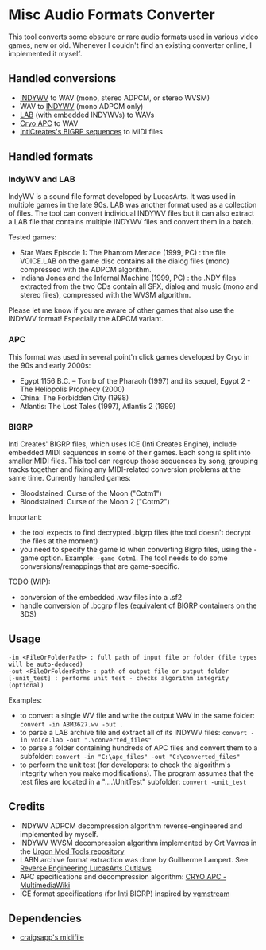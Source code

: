 # Misc Audio Formats Converter

This tool converts some obscure or rare audio formats used in various video games, new or old. Whenever I couldn't find an existing converter online, I implemented it myself.

## Handled conversions
- [INDYWV](#indywv-and-lab) to WAV (mono, stereo ADPCM, or stereo WVSM)
- WAV to [INDYWV](#indywv-and-lab) (mono ADPCM only)
- [LAB](#indywv-and-lab) (with embedded INDYWVs) to WAVs
- [Cryo APC](#apc) to WAV
- [IntiCreates's BIGRP sequences](#bigrp) to MIDI files


## Handled formats

### IndyWV and LAB

IndyWV is a sound file format developed by LucasArts. It was used in multiple games in the late 90s.
LAB was another format used as a collection of files. The tool can convert individual INDYWV files but it can also extract a LAB file that contains multiple INDYWV files and convert them in a batch.

Tested games:
- Star Wars Episode 1: The Phantom Menace (1999, PC) : the file VOICE.LAB on the game disc contains all the dialog files (mono) compressed with the ADPCM algorithm.
- Indiana Jones and the Infernal Machine (1999, PC) : the .NDY files extracted from the two CDs contain all SFX, dialog and music (mono and stereo files), compressed with the WVSM algorithm.

Please let me know if you are aware of other games that also use the INDYWV format! Especially the ADPCM variant.

### APC

This format was used in several point'n click games developed by Cryo in the 90s and early 2000s:
- Egypt 1156 B.C. – Tomb of the Pharaoh (1997) and its sequel, Egypt 2 - The Heliopolis Prophecy (2000)
- China: The Forbidden City (1998)
- Atlantis: The Lost Tales (1997), Atlantis 2 (1999)

### BIGRP

Inti Creates' BIGRP files, which uses ICE (Inti Creates Engine), include embedded MIDI sequences in some of their games. Each song is split into smaller MIDI files. This tool can regroup those sequences by song, grouping tracks together and fixing any MIDI-related conversion problems at the same time.
Currently handled games:
- Bloodstained: Curse of the Moon ("Cotm1")
- Bloodstained: Curse of the Moon 2 ("Cotm2")

Important:
- the tool expects to find decrypted .bigrp files (the tool doesn't decrypt the files at the moment)
- you need to specify the game Id when converting Bigrp files, using the -game option. Example: `-game Cotm1`. The tool needs to do some conversions/remappings that are game-specific.

TODO (WIP):
- conversion of the embedded .wav files into a .sf2
- handle conversion of .bcgrp files (equivalent of BIGRP containers on the 3DS)


## Usage
```
-in <FileOrFolderPath> : full path of input file or folder (file types will be auto-deduced)
-out <FileOrFolderPath> : path of output file or output folder
[-unit_test] : performs unit test - checks algorithm integrity (optional)
```

Examples:
- to convert a single WV file and write the output WAV in the same folder:  `convert -in ABM3627.wv -out .`
- to parse a LAB archive file and extract all of its INDYWV files: `convert -in voice.lab -out ".\converted_files" `
- to parse a folder containing hundreds of APC files and convert them to a subfolder: ` convert -in "C:\apc_files" -out "C:\converted_files" `
- to perform the unit test (for developers: to check the algorithm's integrity when you make modifications). The program assumes that the test files are located in a "..\..\UnitTest" subfolder: ` convert -unit_test `


## Credits
- INDYWV ADPCM decompression algorithm reverse-engineered and implemented by myself.
- INDYWV WVSM decompression algorithm implemented by Crt Vavros in the [Urgon Mod Tools repository](https://github.com/smlu/Urgon)
- LABN archive format extraction was done by Guilherme Lampert. See [Reverse Engineering LucasArts Outlaws](https://github.com/glampert/reverse-engineering-outlaws)
- APC specifications and decompression algorithm: [CRYO APC - MultimediaWiki](https://wiki.multimedia.cx/index.php/CRYO_APC)
- ICE format specifications (for Inti BIGRP) inspired by [vgmstream](https://github.com/vgmstream/vgmstream/tree/master)

## Dependencies
- [craigsapp's midifile](https://github.com/craigsapp/midifile)
